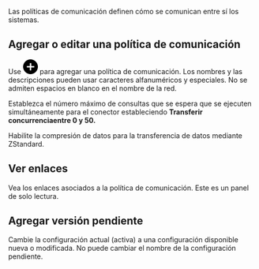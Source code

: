 Las políticas de comunicación definen cómo se comunican entre sí los sistemas.

## Agregar o editar una política de comunicación


Use ![Icono Más para añadir un elemento](Images/ebt1659745488877.svg) para agregar una política de comunicación. Los nombres y las descripciones pueden usar caracteres alfanuméricos y especiales. No se admiten espacios en blanco en el nombre de la red.

Establezca el número máximo de consultas que se espera que se ejecuten simultáneamente para el conector estableciendo **Transferir concurrenciaentre 0 y 50.**

Habilite la compresión de datos para la transferencia de datos mediante ZStandard.

## Ver enlaces


Vea los enlaces asociados a la política de comunicación. Este es un panel de solo lectura.

## Agregar versión pendiente


Cambie la configuración actual (activa) a una configuración disponible nueva o modificada. No puede cambiar el nombre de la configuración pendiente.

